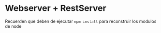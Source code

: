 # Webserver + RestServer

Recuerden que deben de ejecutar ```npm install``` para reconstruir los modulos de node